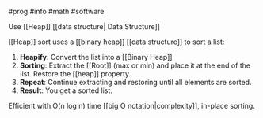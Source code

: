 #prog #info #math #software 

Use [[Heap]] [[data structure| Data Structure]] 

[[Heap]] sort uses a [[binary heap]] [[data structure]] to sort a list:

1. **Heapify**: Convert the list into a [[Binary Heap]]
2. **Sorting**: Extract the [[Root]] (max or min) and place it at the end of the list. Restore the [[heap]] property. 
3. **Repeat**: Continue extracting and restoring until all elements are sorted.
4. **Result**: You get a sorted list.

Efficient with O(n log n) time [[big O notation|complexity]], in-place sorting.

